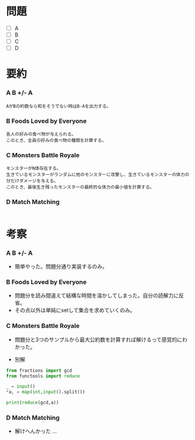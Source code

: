 # 問題
* [ ] A
* [ ] B
* [ ] C
* [ ] D

# 要約
### A B +/- A
```text
AがBの約数なら和をそうでない時はB-Aを出力する。
```

### B Foods Loved by Everyone
```text
各人の好みの食べ物が与えられる。
このとき、全員の好みの食べ物の種類を計算する。
```

### C Monsters Battle Royale
```text
モンスターがN体存在する。
生きているモンスターがランダムに他のモンスターに攻撃し、生きているモンスターの体力の分だけダメージを与える。
このとき、最後生き残ったモンスターの最終的な体力の最小値を計算する。
```

### D Match Matching
```text
```

# 考察
### A B +/- A
- 簡単やった。問題分通り実装するのみ。

### B Foods Loved by Everyone
- 問題分を読み間違えて結構な時間を溶かしてしまった。自分の読解力に反省。
- その点以外は単純にsetして集合を求めていくのみ。

### C Monsters Battle Royale
- 問題分と3つのサンプルから最大公約数を計算すれば解けるって感覚的にわかった。

- 別解
```python
from fractions import gcd
from functools import reduce

_ = input()
*a, = map(int,input().split())

print(reduce(gcd,a))
```

### D Match Matching
- 解けへんかった ...
